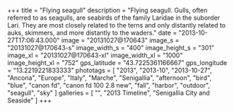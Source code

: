 +++
title = "Flying seagull"
description = "Flying seagull. Gulls, often referred to as seagulls, are seabirds of the family Laridae in the suborder Lari. They are most closely related to the terns and only distantly related to auks, skimmers, and more distantly to the waders."
date = "2013-10-27T17:06:43.000"
image = "20131027@170643"
image_s = "20131027@170643-s"
image_width_s = "400"
image_height_s = "301"
image_xl = "20131027@170643-xl"
image_width_xl = "1000"
image_height_xl = "752"
gps_latitude = "43.7225361166667"
gps_longitude = "13.2219221833333"
phototags = [ "2013", "2013-10", "2013-10-27", "Ancona", "Europe", "Italy", "Marche", "Senigallia", "afternoon", "bird", "blue", "canon fd", "canon fd 100 2.8 new", "fall", "harbor", "outdoor", "seagull", "sky" ]
galleries = [ "", "2013 Timeline", "Senigallia City and Seaside" ]
+++
